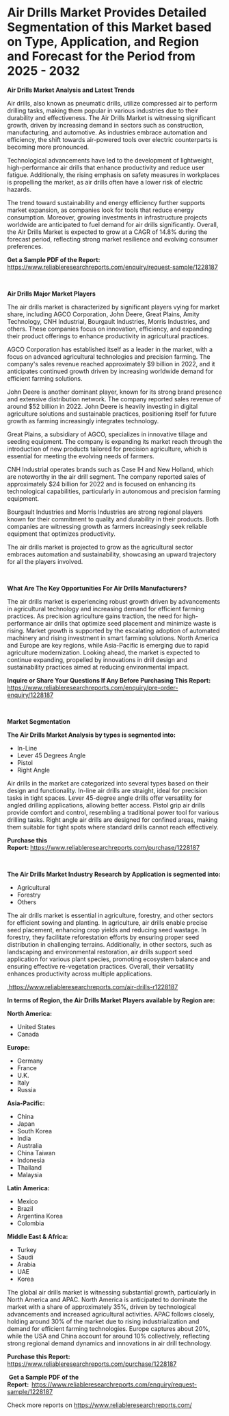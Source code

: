 <p><h1>Air Drills Market Provides Detailed Segmentation of this Market based on Type, Application, and Region and Forecast for the Period from 2025 - 2032</h1></p><p><strong>Air Drills Market Analysis and Latest Trends</strong></p>
<p><p>Air drills, also known as pneumatic drills, utilize compressed air to perform drilling tasks, making them popular in various industries due to their durability and effectiveness. The Air Drills Market is witnessing significant growth, driven by increasing demand in sectors such as construction, manufacturing, and automotive. As industries embrace automation and efficiency, the shift towards air-powered tools over electric counterparts is becoming more pronounced.</p><p>Technological advancements have led to the development of lightweight, high-performance air drills that enhance productivity and reduce user fatigue. Additionally, the rising emphasis on safety measures in workplaces is propelling the market, as air drills often have a lower risk of electric hazards.</p><p>The trend toward sustainability and energy efficiency further supports market expansion, as companies look for tools that reduce energy consumption. Moreover, growing investments in infrastructure projects worldwide are anticipated to fuel demand for air drills significantly. Overall, the Air Drills Market is expected to grow at a CAGR of 14.8% during the forecast period, reflecting strong market resilience and evolving consumer preferences.</p></p>
<p><strong>Get a Sample PDF of the Report:&nbsp;</strong> <a href="https://www.reliableresearchreports.com/enquiry/request-sample/1228187?utm_campaign=2788&utm_medium=2&utm_source=Github&utm_content=ia&utm_term=09042025&utm_id=air-drills">https://www.reliableresearchreports.com/enquiry/request-sample/1228187</a></p>
<p>&nbsp;</p>
<p><strong>Air Drills Major Market Players</strong></p>
<p><p>The air drills market is characterized by significant players vying for market share, including AGCO Corporation, John Deere, Great Plains, Amity Technology, CNH Industrial, Bourgault Industries, Morris Industries, and others. These companies focus on innovation, efficiency, and expanding their product offerings to enhance productivity in agricultural practices.</p><p>AGCO Corporation has established itself as a leader in the market, with a focus on advanced agricultural technologies and precision farming. The company's sales revenue reached approximately $9 billion in 2022, and it anticipates continued growth driven by increasing worldwide demand for efficient farming solutions.</p><p>John Deere is another dominant player, known for its strong brand presence and extensive distribution network. The company reported sales revenue of around $52 billion in 2022. John Deere is heavily investing in digital agriculture solutions and sustainable practices, positioning itself for future growth as farming increasingly integrates technology.</p><p>Great Plains, a subsidiary of AGCO, specializes in innovative tillage and seeding equipment. The company is expanding its market reach through the introduction of new products tailored for precision agriculture, which is essential for meeting the evolving needs of farmers.</p><p>CNH Industrial operates brands such as Case IH and New Holland, which are noteworthy in the air drill segment. The company reported sales of approximately $24 billion for 2022 and is focused on enhancing its technological capabilities, particularly in autonomous and precision farming equipment.</p><p>Bourgault Industries and Morris Industries are strong regional players known for their commitment to quality and durability in their products. Both companies are witnessing growth as farmers increasingly seek reliable equipment that optimizes productivity.</p><p>The air drills market is projected to grow as the agricultural sector embraces automation and sustainability, showcasing an upward trajectory for all the players involved.</p></p>
<p>&nbsp;</p>
<p><strong>What Are The Key Opportunities For Air Drills Manufacturers?</strong></p>
<p><p>The air drills market is experiencing robust growth driven by advancements in agricultural technology and increasing demand for efficient farming practices. As precision agriculture gains traction, the need for high-performance air drills that optimize seed placement and minimize waste is rising. Market growth is supported by the escalating adoption of automated machinery and rising investment in smart farming solutions. North America and Europe are key regions, while Asia-Pacific is emerging due to rapid agriculture modernization. Looking ahead, the market is expected to continue expanding, propelled by innovations in drill design and sustainability practices aimed at reducing environmental impact.</p></p>
<p><strong>Inquire or Share Your Questions If Any Before Purchasing This Report:</strong> <a href="https://www.reliableresearchreports.com/enquiry/pre-order-enquiry/1228187?utm_campaign=2788&utm_medium=2&utm_source=Github&utm_content=ia&utm_term=09042025&utm_id=air-drills">https://www.reliableresearchreports.com/enquiry/pre-order-enquiry/1228187</a></p>
<p>&nbsp;</p>
<p><strong>Market Segmentation</strong></p>
<p><strong>The Air Drills Market Analysis by types is segmented into:</strong></p>
<p><ul><li>In-Line</li><li>Lever 45 Degrees Angle</li><li>Pistol</li><li>Right Angle</li></ul></p>
<p><p>Air drills in the market are categorized into several types based on their design and functionality. In-line air drills are straight, ideal for precision tasks in tight spaces. Lever 45-degree angle drills offer versatility for angled drilling applications, allowing better access. Pistol grip air drills provide comfort and control, resembling a traditional power tool for various drilling tasks. Right angle air drills are designed for confined areas, making them suitable for tight spots where standard drills cannot reach effectively.</p></p>
<p><strong>Purchase this Report:&nbsp;</strong><a href="https://www.reliableresearchreports.com/purchase/1228187?utm_campaign=2788&utm_medium=2&utm_source=Github&utm_content=ia&utm_term=09042025&utm_id=air-drills">https://www.reliableresearchreports.com/purchase/1228187</a></p>
<p>&nbsp;</p>
<p><strong>The Air Drills Market Industry Research by Application is segmented into:</strong></p>
<p><ul><li>Agricultural</li><li>Forestry</li><li>Others</li></ul></p>
<p><p>The air drills market is essential in agriculture, forestry, and other sectors for efficient sowing and planting. In agriculture, air drills enable precise seed placement, enhancing crop yields and reducing seed wastage. In forestry, they facilitate reforestation efforts by ensuring proper seed distribution in challenging terrains. Additionally, in other sectors, such as landscaping and environmental restoration, air drills support seed application for various plant species, promoting ecosystem balance and ensuring effective re-vegetation practices. Overall, their versatility enhances productivity across multiple applications.</p></p>
<p><a href="https://www.reliableresearchreports.com/air-drills-r1228187?utm_campaign=2788&utm_medium=2&utm_source=Github&utm_content=ia&utm_term=09042025&utm_id=air-drills">&nbsp;https://www.reliableresearchreports.com/air-drills-r1228187</a></p>
<p><strong>In terms of Region, the Air Drills Market Players available by Region are:</strong></p>
<p>
    <p> <strong> North America: </strong>
        <ul>
            <li>United States</li>
            <li>Canada</li>
        </ul>
        </p> 
    <p> <strong> Europe: </strong>
        <ul>
            <li>Germany</li>
            <li>France</li>
            <li>U.K.</li>
            <li>Italy</li>
            <li>Russia</li>
        </ul>
        </p> 
    <p> <strong> Asia-Pacific: </strong>
        <ul>
            <li>China</li>
            <li>Japan</li>
            <li>South Korea</li>
            <li>India</li>
            <li>Australia</li>
            <li>China Taiwan</li>
            <li>Indonesia</li>
            <li>Thailand</li>
            <li>Malaysia</li>
        </ul>
        </p> 
    <p> <strong> Latin America: </strong>
        <ul>
            <li>Mexico</li>
            <li>Brazil</li>
            <li>Argentina Korea</li>
            <li>Colombia</li>
        </ul>
        </p> 
    <p> <strong> Middle East & Africa: </strong>
        <ul>
            <li>Turkey</li>
            <li>Saudi</li>
            <li>Arabia</li>
            <li>UAE</li>
            <li>Korea</li>
        </ul>
    </p>
    </p>
<p><p>The global air drills market is witnessing substantial growth, particularly in North America and APAC. North America is anticipated to dominate the market with a share of approximately 35%, driven by technological advancements and increased agricultural activities. APAC follows closely, holding around 30% of the market due to rising industrialization and demand for efficient farming technologies. Europe captures about 20%, while the USA and China account for around 10% collectively, reflecting strong regional demand dynamics and innovations in air drill technology.</p></p>
<p><strong>Purchase this Report: </strong><a href="https://www.reliableresearchreports.com/purchase/1228187?utm_campaign=2788&utm_medium=2&utm_source=Github&utm_content=ia&utm_term=09042025&utm_id=air-drills">https://www.reliableresearchreports.com/purchase/1228187</a></p>
<p>&nbsp;<strong>Get a Sample PDF of the Report:&nbsp;&nbsp;</strong><a href="https://www.reliableresearchreports.com/enquiry/request-sample/1228187?utm_campaign=2788&utm_medium=2&utm_source=Github&utm_content=ia&utm_term=09042025&utm_id=air-drills">https://www.reliableresearchreports.com/enquiry/request-sample/1228187</a></p>
<p><strong></strong></p>
<p>Check more reports on <a href="https://www.reliableresearchreports.com/?utm_campaign=2788&utm_medium=2&utm_source=Github&utm_content=ia&utm_term=09042025&utm_id=air-drills">https://www.reliableresearchreports.com/</a></p>